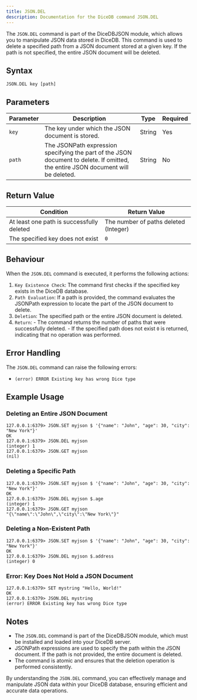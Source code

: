 ```yaml
---
title: JSON.DEL
description: Documentation for the DiceDB command JSON.DEL
---
```


The `JSON.DEL` command is part of the DiceDBJSON module, which allows you to manipulate JSON data stored in DiceDB. This command is used to delete a specified path from a JSON document stored at a given key. If the path is not specified, the entire JSON document will be deleted.

## Syntax

```
JSON.DEL key [path]
```

## Parameters
| Parameter | Description                                                                            | Type    | Required |
|-----------|----------------------------------------------------------------------------------------|---------|----------|
| `key`     | The key under which the JSON document is stored.                                       | String  | Yes      |
| `path`    | The JSONPath expression specifying the part of the JSON document to delete. If omitted, the entire JSON document will be deleted. | String  | No       |

## Return Value

| Condition                                  | Return Value                             |
|--------------------------------------------|------------------------------------------|
| At least one path is successfully deleted  | The number of paths deleted (Integer)    |
| The specified key does not exist           | `0`                                      |

## Behaviour

When the `JSON.DEL` command is executed, it performs the following actions:

1. `Key Existence Check`: The command first checks if the specified key exists in the DiceDB database.
2. `Path Evaluation`: If a path is provided, the command evaluates the JSONPath expression to locate the part of the JSON document to delete.
3. `Deletion`: The specified path or the entire JSON document is deleted.
4. `Return`: 
        - The command returns the number of paths that were successfully deleted.
        - If the specified path does not exist `0` is returned, indicating that no operation was performed. 

## Error Handling

The `JSON.DEL` command can raise the following errors:
<!-- Error displayed in dicedb is different -->
<!-- - `(error) WRONGTYPE Operation against a key holding the wrong kind of value`: This error is raised if the specified key exists but does not hold a JSON document. -->
- `(error) ERROR Existing key has wrong Dice type`

<!-- - `(error) ERR Path does not exist`: This error is raised if the specified path does not exist within the JSON document. -->

## Example Usage

### Deleting an Entire JSON Document

```shell
127.0.0.1:6379> JSON.SET myjson $ '{"name": "John", "age": 30, "city": "New York"}'
OK
127.0.0.1:6379> JSON.DEL myjson
(integer) 1
127.0.0.1:6379> JSON.GET myjson
(nil)
```

### Deleting a Specific Path

```shell
127.0.0.1:6379> JSON.SET myjson $ '{"name": "John", "age": 30, "city": "New York"}'
OK
127.0.0.1:6379> JSON.DEL myjson $.age
(integer) 1
127.0.0.1:6379> JSON.GET myjson
"{\"name\":\"John\",\"city\":\"New York\"}"
```

### Deleting a Non-Existent Path

```shell
127.0.0.1:6379> JSON.SET myjson $ '{"name": "John", "age": 30, "city": "New York"}'
OK
127.0.0.1:6379> JSON.DEL myjson $.address
(integer) 0
```

### Error: Key Does Not Hold a JSON Document

```shell
127.0.0.1:6379> SET mystring "Hello, World!"
OK
127.0.0.1:6379> JSON.DEL mystring
(error) ERROR Existing key has wrong Dice type
```

## Notes

- The `JSON.DEL` command is part of the DiceDBJSON module, which must be installed and loaded into your DiceDB server.
- JSONPath expressions are used to specify the path within the JSON document. If the path is not provided, the entire document is deleted.
- The command is atomic and ensures that the deletion operation is performed consistently.

By understanding the `JSON.DEL` command, you can effectively manage and manipulate JSON data within your DiceDB database, ensuring efficient and accurate data operations.

